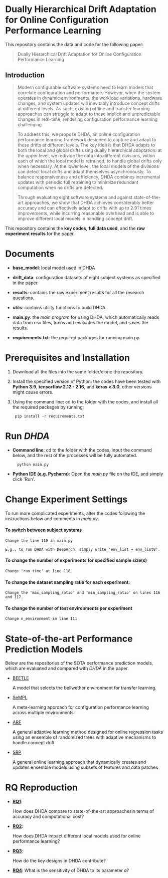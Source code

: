 
# Dually Hierarchical Drift Adaptation for Online Configuration Performance Learning

This repository contains the data and code for the following paper: 
> Dually Hierarchical Drift Adaptation for Online Configuration Performance Learning

## Introduction
> Modern configurable software systems need to learn models that correlate configuration and performance. However, when the system operates in dynamic environments, the workload variations, hardware changes, and system updates will inevitably introduce concept drifts at different levels. As such, existing offline and transfer learning approaches can struggle to adapt to these implicit and unpredictable changes in real-time, rendering configuration performance learning challenging. 
>
> To address this, we propose DHDA, an online configuration performance learning framework designed to capture and adapt to these drifts at different levels. The key idea is that DHDA adapts to both the local and global drifts using dually hierarchical adaptation: at the upper level, we redivide the data into different divisions, within each of which the local model is retrained, to handle global drifts only when necessary. At the lower level, the local models of the divisions can detect local drifts and adapt themselves asynchronously. To balance responsiveness and efficiency, DHDA combines incremental updates with periodic full retraining to minimize redundant computation when no drifts are detected.
>
> Through evaluating eight software systems and against state-of-the-art approaches, we show that DHDA achieves considerably better accuracy and can effectively adapt to drifts with up to 2.91 times improvements, while incurring reasonable overhead and is able to improve different local models in handling concept drift. 

This repository contains the **key codes**, **full data used**, and the **raw experiment results** for the paper.

# Documents
- **base_model**:
local model used in DHDA

- **drift_data**:
configuration datasets of eight subject systems as specified in the paper.

- **results**:
contains the raw experiment results for all the research questions.

- **utils**:
contains utility functions to build DHDA.

- **main.py**: 
the *main program* for using DHDA, which automatically reads data from csv files, trains and evaluates the model, and saves the results.

- **requirements.txt**:
the required packages for running main.py.

# Prerequisites and Installation
1. Download all the files into the same folder/clone the repository.

2. Install the specified version of Python:
the codes have been tested with **Python 3.9**, **tensorflow 2.12 - 2.16**, and **keras < 3.0**, other versions might cause errors.

3. Using the command line: cd to the folder with the codes, and install all the required packages by running:

        pip install -r requirements.txt

# Run *DHDA*

- **Command line**: cd to the folder with the codes, input the command below, and the rest of the processes will be fully automated.

        python main.py
        
- **Python IDE (e.g. Pycharm)**: Open the *main.py* file on the IDE, and simply click 'Run'.


# Change Experiment Settings
To run more complicated experiments, alter the codes following the instructions below and comments in *main.py*.
#### To switch between subject systems
    Change the line 110 in main.py

    E.g., to run DHDA with DeepArch, simply write 'env_list = env_list8'.

#### To change the number of experiments for specified sample size(s)
    Change 'run_time' at line 118.

#### To change the dataset sampling ratio for each experiment:
    Change the 'max_sampling_ratio' and 'min_sampling_ratio' on lines 116 and 117.

#### To change the number of test environments per experiment
    Change n_environment in line 111

# State-of-the-art Performance Prediction Models
Below are the repositories of the SOTA performance prediction models, which are evaluated and compared with *DHDA* in the paper.

- [BEETLE](https://github.com/ai-se/BEETLE)

   A model that selects the bellwether environment for transfer learning.

- [SeMPL](https://github.com/ideas-labo/SeMPL)

  A meta-learning approach for configuration performance learning across multiple environments
- [ARF](https://scikit-multiflow.readthedocs.io/en/stable/api/generated/skmultiflow.meta.AdaptiveRandomForestRegressor.html)

  A general adaptive learning method designed for online regression tasks using an ensemble of randomized trees with adaptive mechanisms to handle concept drift
- [SRP](https://riverml.xyz/0.22.0/api/ensemble/SRPRegressor/)

  A general online learning approach that dynamically creates and updates ensemble models using subsets of features and data patches

# RQ Reproduction
- [**RQ1**](./result/RQ1-RESULT):
  
  How does DHDA compare to state-of-the-art approachesin terms of accuracy and computational cost?

- [**RQ2**](./result/RQ2-RESULT):
  
  How does DHDA impact different local models used for online performance learning?
  
- [**RQ3**](./result/RQ3-RESULT):
  
  How do the key designs in DHDA contribute?

- [**RQ4**](./result/RQ4-RESULT): 
  What is the sensitivity of DHDA to its parameter 𝛼?
  
